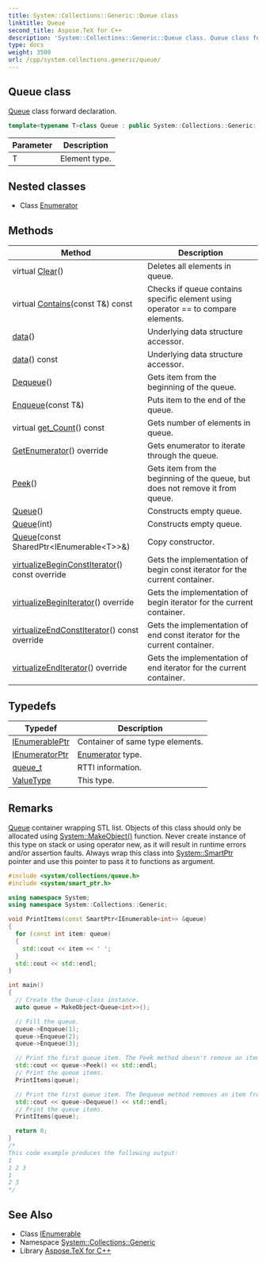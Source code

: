 ```yaml
---
title: System::Collections::Generic::Queue class
linktitle: Queue
second_title: Aspose.TeX for C++
description: 'System::Collections::Generic::Queue class. Queue class forward declaration in C++.'
type: docs
weight: 3500
url: /cpp/system.collections.generic/queue/
---
```

## Queue class


[Queue](./) class forward declaration.

```cpp
template<typename T>class Queue : public System::Collections::Generic::IEnumerable<T>
```


| Parameter | Description |
| --- | --- |
| T | Element type. |
## Nested classes

* Class [Enumerator](./enumerator/)
## Methods

| Method | Description |
| --- | --- |
| virtual [Clear](./clear/)() | Deletes all elements in queue. |
| virtual [Contains](./contains/)(const T\&) const | Checks if queue contains specific element using operator == to compare elements. |
| [data](./data/)() | Underlying data structure accessor. |
| [data](./data/)() const | Underlying data structure accessor. |
| [Dequeue](./dequeue/)() | Gets item from the beginning of the queue. |
| [Enqueue](./enqueue/)(const T\&) | Puts item to the end of the queue. |
| virtual [get_Count](./get_count/)() const | Gets number of elements in queue. |
| [GetEnumerator](./getenumerator/)() override | Gets enumerator to iterate through the queue. |
| [Peek](./peek/)() | Gets item from the beginning of the queue, but does not remove it from queue. |
| [Queue](./queue/)() | Constructs empty queue. |
| [Queue](./queue/)(int) | Constructs empty queue. |
| [Queue](./queue/)(const SharedPtr\<IEnumerable\<T\>\>\&) | Copy constructor. |
| [virtualizeBeginConstIterator](./virtualizebeginconstiterator/)() const override | Gets the implementation of begin const iterator for the current container. |
| [virtualizeBeginIterator](./virtualizebeginiterator/)() override | Gets the implementation of begin iterator for the current container. |
| [virtualizeEndConstIterator](./virtualizeendconstiterator/)() const override | Gets the implementation of end const iterator for the current container. |
| [virtualizeEndIterator](./virtualizeenditerator/)() override | Gets the implementation of end iterator for the current container. |
## Typedefs

| Typedef | Description |
| --- | --- |
| [IEnumerablePtr](./ienumerableptr/) | Container of same type elements. |
| [IEnumeratorPtr](./ienumeratorptr/) | [Enumerator](./enumerator/) type. |
| [queue_t](./queue_t/) | RTTI information. |
| [ValueType](./valuetype/) | This type. |
## Remarks


[Queue](./) container wrapping STL list. Objects of this class should only be allocated using [System::MakeObject()](../../system/makeobject/) function. Never create instance of this type on stack or using operator new, as it will result in runtime errors and/or assertion faults. Always wrap this class into [System::SmartPtr](../../system/smartptr/) pointer and use this pointer to pass it to functions as argument.


```cpp
#include <system/collections/queue.h>
#include <system/smart_ptr.h>

using namespace System;
using namespace System::Collections::Generic;

void PrintItems(const SmartPtr<IEnumerable<int>> &queue)
{
  for (const int item: queue)
  {
    std::cout << item << ' ';
  }
  std::cout << std::endl;
}

int main()
{
  // Create the Queue-class instance.
  auto queue = MakeObject<Queue<int>>();

  // Fill the queue.
  queue->Enqueue(1);
  queue->Enqueue(2);
  queue->Enqueue(3);

  // Print the first queue item. The Peek method doesn't remove an item from the queue.
  std::cout << queue->Peek() << std::endl;
  // Print the queue items.
  PrintItems(queue);

  // Print the first queue item. The Dequeue method removes an item from the queue.
  std::cout << queue->Dequeue() << std::endl;
  // Print the queue items.
  PrintItems(queue);

  return 0;
}
/*
This code example produces the following output:
1
1 2 3
1
2 3
*/
```

## See Also

* Class [IEnumerable](../ienumerable/)
* Namespace [System::Collections::Generic](../)
* Library [Aspose.TeX for C++](../../)
